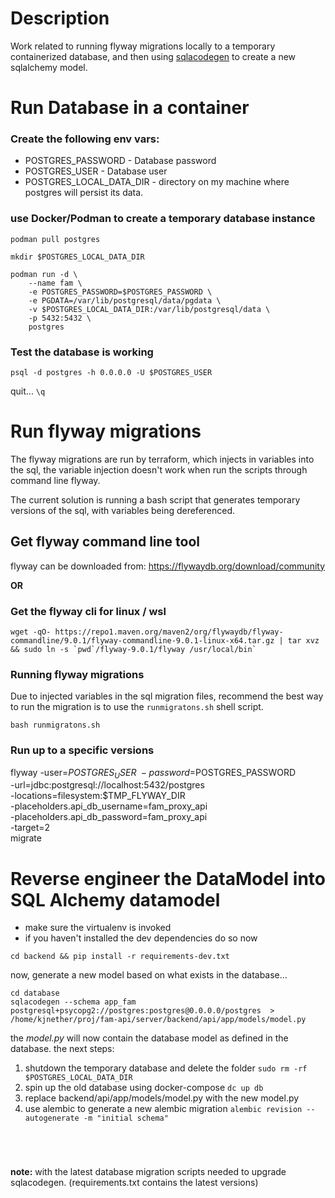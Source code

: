 # Description

Work related to running flyway migrations locally to a temporary containerized
database, and then using [sqlacodegen](https://pypi.org/project/sqlacodegen/) to
create a new sqlalchemy model.

# Run Database in a container

### Create the following env vars:

* POSTGRES_PASSWORD - Database password
* POSTGRES_USER  - Database user
* POSTGRES_LOCAL_DATA_DIR - directory on my machine where postgres will persist its
    data.

### use Docker/Podman to create a temporary database instance
```
podman pull postgres

mkdir $POSTGRES_LOCAL_DATA_DIR

podman run -d \
    --name fam \
    -e POSTGRES_PASSWORD=$POSTGRES_PASSWORD \
    -e PGDATA=/var/lib/postgresql/data/pgdata \
    -v $POSTGRES_LOCAL_DATA_DIR:/var/lib/postgresql/data \
    -p 5432:5432 \
    postgres

```
### Test the database is working

`psql -d postgres -h 0.0.0.0 -U $POSTGRES_USER`

quit...  `\q`

# Run flyway migrations

The flyway migrations are run by terraform, which injects in variables into the
sql, the variable injection doesn't work when run the scripts through command
line flyway.

The current solution is running a bash script that generates temporary versions
of the sql, with variables being dereferenced.

## Get flyway command line tool

flyway can be downloaded from: https://flywaydb.org/download/community

**OR**

### Get the flyway cli for linux / wsl

```
wget -qO- https://repo1.maven.org/maven2/org/flywaydb/flyway-commandline/9.0.1/flyway-commandline-9.0.1-linux-x64.tar.gz | tar xvz && sudo ln -s `pwd`/flyway-9.0.1/flyway /usr/local/bin`
```

### Running flyway migrations

Due to injected variables in the sql migration files, recommend the best way to
run the migration is to use the `runmigratons.sh` shell script.

`bash runmigratons.sh`

### Run up to a specific versions

flyway -user=$POSTGRES_USER \
    -password=$POSTGRES_PASSWORD \
    -url=jdbc:postgresql://localhost:5432/postgres \
    -locations=filesystem:$TMP_FLYWAY_DIR \
    -placeholders.api_db_username=fam_proxy_api \
    -placeholders.api_db_password=fam_proxy_api \
    -target=2 \
    migrate


# Reverse engineer the DataModel into SQL Alchemy datamodel

* make sure the virtualenv is invoked
* if you haven't installed the dev dependencies do so now

`cd backend && pip install -r requirements-dev.txt`

now, generate a new model based on what exists in the database...

```
cd database
sqlacodegen --schema app_fam postgresql+psycopg2://postgres:postgres@0.0.0.0/postgres  > /home/kjnether/proj/fam-api/server/backend/api/app/models/model.py
```

the *model.py* will now contain the database model as defined in the database.
the next steps:

1. shutdown the temporary database and delete the folder
    `sudo rm -rf $POSTGRES_LOCAL_DATA_DIR`
1. spin up the old database using docker-compose
    `dc up db`
1. replace  backend/api/app/models/model.py with the new model.py
1. use alembic to generate a new alembic migration
    `alembic revision --autogenerate -m "initial schema"`
    ```




**note:** with the latest database migration scripts needed to upgrade
sqlacodegen.  (requirements.txt contains the latest versions)

